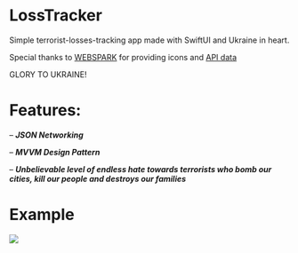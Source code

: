 # LossTracker
Simple terrorist-losses-tracking app made with SwiftUI and Ukraine in heart.

Special thanks to [WEBSPARK](https://www.webspark.com/) for providing icons and [API data](https://russianwarship.rip/)

GLORY TO UKRAINE!

# Features:

– ***JSON Networking***

– ***MVVM Design Pattern***

– ***Unbelievable level of endless hate towards terrorists who bomb our cities, kill our people and destroys our families***

# Example

![](https://github.com/llieusedie/LossTracker/blob/main/example.gif)
